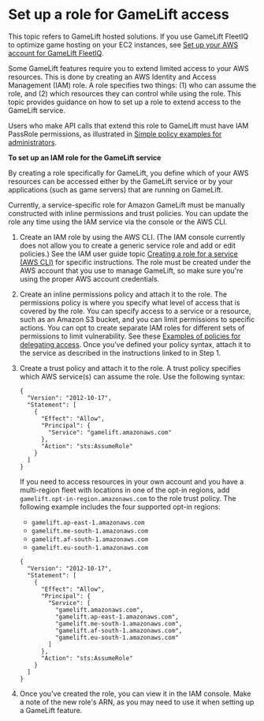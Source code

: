 # Set up a role for GameLift access<a name="setting-up-role"></a>

This topic refers to GameLift hosted solutions\. If you use GameLift FleetIQ to optimize game hosting on your EC2 instances, see [Set up your AWS account for GameLift FleetIQ](https://docs.aws.amazon.com/gamelift/latest/fleetiqguide/gsg-iam-permissions.html)\.

Some GameLift features require you to extend limited access to your AWS resources\. This is done by creating an AWS Identity and Access Management \(IAM\) role\. A role specifies two things: \(1\) who can assume the role, and \(2\) which resources they can control while using the role\. This topic provides guidance on how to set up a role to extend access to the GameLift service\. 

Users who make API calls that extend this role to GameLift must have IAM PassRole permissions, as illustrated in [Simple policy examples for administrators](gamelift-iam-policy-examples.md#iam-policy-simple-example)\.

**To set up an IAM role for the GameLift service**

By creating a role specifically for GameLift, you define which of your AWS resources can be accessed either by the GameLift service or by your applications \(such as game servers\) that are running on GameLift\.

Currently, a service\-specific role for Amazon GameLift must be manually constructed with inline permissions and trust policies\. You can update the role any time using the IAM service via the console or the AWS CLI\. 

1. Create an IAM role by using the AWS CLI\. \(The IAM console currently does not allow you to create a generic service role and add or edit policies\.\) See the IAM user guide topic [Creating a role for a service \(AWS CLI\)](https://docs.aws.amazon.com/IAM/latest/UserGuide/id_roles_create_for-service.html#roles-creatingrole-service-cli) for specific instructions\. The role must be created under the AWS account that you use to manage GameLift, so make sure you're using the proper AWS account credentials\.

1. Create an inline permissions policy and attach it to the role\. The permissions policy is where you specify what level of access that is covered by the role\. You can specify access to a service or a resource, such as an Amazon S3 bucket, and you can limit permissions to specific actions\. You can opt to create separate IAM roles for different sets of permissions to limit vulnerability\. See these [Examples of policies for delegating access](https://docs.aws.amazon.com/IAM/latest/UserGuide/id_roles_create_policy-examples.html)\. Once you've defined your policy syntax, attach it to the service as described in the instructions linked to in Step 1\.

1. Create a trust policy and attach it to the role\. A trust policy specifies which AWS service\(s\) can assume the role\. Use the following syntax: 

   ```
   {
     "Version": "2012-10-17",
     "Statement": [
       {
         "Effect": "Allow",
         "Principal": {
           "Service": "gamelift.amazonaws.com"
         },
         "Action": "sts:AssumeRole"
       }
     ]
   }
   ```

   If you need to access resources in your own account and you have a multi\-region fleet with locations in one of the opt\-in regions, add `gamelift.opt-in-region.amazonaws.com` to the role trust policy\. The following example includes the four supported opt\-in regions:
   + `gamelift.ap-east-1.amazonaws.com`
   + `gamelift.me-south-1.amazonaws.com`
   + `gamelift.af-south-1.amazonaws.com`
   + `gamelift.eu-south-1.amazonaws.com`

   ```
   {
     "Version": "2012-10-17",
     "Statement": [
       {
         "Effect": "Allow",
         "Principal": {
           "Service": [
             "gamelift.amazonaws.com",
             "gamelift.ap-east-1.amazonaws.com",
             "gamelift.me-south-1.amazonaws.com",
             "gamelift.af-south-1.amazonaws.com",
             "gamelift.eu-south-1.amazonaws.com" 
           ]
         },
         "Action": "sts:AssumeRole"
       }
     ]
   }
   ```

1. Once you've created the role, you can view it in the IAM console\. Make a note of the new role's ARN, as you may need to use it when setting up a GameLift feature\.